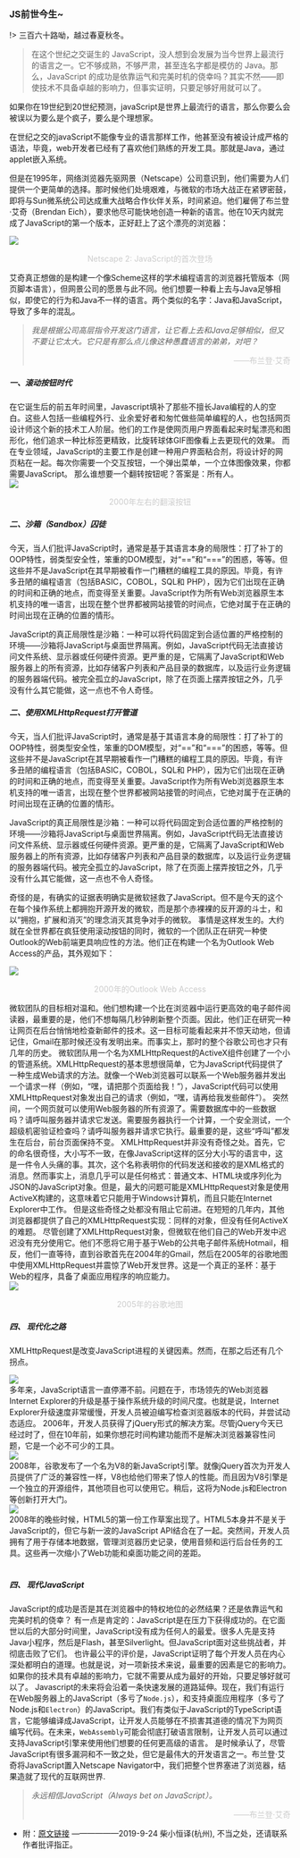 <!--
 * @Descripttion: 
 * @version: 
 * @Author: suckson
 * @Date: 2019-09-24 21:30:50
 * @LastEditors: suckson
 * @LastEditTime: 2019-09-24 22:27:28
 -->
### JS前世今生~

!> 三百六十路呦，越过春夏秋冬。

> 在这个世纪之交诞生的 JavaScript，没人想到会发展为当今世界上最流行的语言之一。它不够成熟，不够严肃，甚至连名字都是模仿的 Java。那么，JavaScript 的成功是依靠运气和完美时机的侥幸吗？其实不然——即使技术不具备卓越的影响力，但事实证明，只要足够好用就可以了。

如果你在19世纪到20世纪预测，javaScript是世界上最流行的语言，那么你要么会被误以为要么是个疯子，要么是个理想家。

在世纪之交的javaScript不能像专业的语言那样工作，他甚至没有被设计成严格的语法，毕竟，web开发者已经有了喜欢他们熟练的开发工具。那就是Java，通过applet嵌入系统。

但是在1995年，网络浏览器先驱网景（Netscape）公司意识到，他们需要为人们提供一个更简单的选择。那时候他们处境艰难，与微软的市场大战正在紧锣密鼓，即将与Sun微系统公司达成重大战略合作伙伴关系，时间紧迫。他们雇佣了布兰登·艾奇（Brendan Eich），要求他尽可能快地创造一种新的语言。他在10天内就完成了JavaScript的第一个版本，正好赶上了这个漂亮的浏览器：

<img src="https://suckosn-blog.oss-cn-hangzhou.aliyuncs.com/jshistory/js.png" />
<p style="text-align:center;color:#ccc;">Netscape 2: JavaScript的首次登场</p>

艾奇真正想做的是构建一个像Scheme这样的学术编程语言的浏览器托管版本（网页脚本语言），但网景公司的愿景与此不同。他们想要一种看上去与Java足够相似，即使它的行为和Java不一样的语言。两个类似的名字：Java和JavaScript，导致了多年的混乱。

> *我是根据公司高层指令开发这门语言，让它看上去和Java足够相似，但又不要让它太大。它只是有那么点儿像这种愚蠢语言的弟弟，对吧？* <p style="text-align:right;color:#ccc;">——布兰登·艾奇</p>

##### 一、滚动按钮时代

在它诞生后的前五年时间里，Javascript填补了那些不擅长Java编程的人的空白。这些人包括一些编程外行、业余爱好者和匆忙做些简单编程的人，也包括网页设计师这个新的技术工人阶层。他们的工作是使网页用户界面看起来时髦漂亮和图形化，他们追求一种比<blink>标签更精致，比旋转球体GIF图像看上去更现代的效果。
而在专业领域，JavaScript的主要工作是创建一种用户界面粘合剂，将设计好的网页粘在一起。每次你需要一个交互按钮，一个弹出菜单，一个立体图像效果，你都需要JavaScript。
那么谁想要一个翻转按钮呢？答案是：所有人。</br>
<img src="https://suckosn-blog.oss-cn-hangzhou.aliyuncs.com/jshistory/js2.gif"  style="display:block;margin: 0 auto"/>
<p style="text-align:center;color:#ccc;">2000年左右的翻滚按钮</p>

##### 二、沙箱（Sandbox）囚徒

今天，当人们批评JavaScript时，通常是基于其语言本身的局限性：打了补丁的OOP特性，弱类型安全性，笨重的DOM模型，对“==”和“===”的困惑，等等。但这些并不是JavaScript在其早期被看作一门糟糕的编程工具的原因。毕竟，有许多丑陋的编程语言（包括BASIC，COBOL，SQL和 PHP），因为它们出现在正确的时间和正确的地点，而变得至关重要。JavaScript作为所有Web浏览器原生本机支持的唯一语言，出现在整个世界都被网站接管的时间点，它绝对属于在正确的时间出现在正确的位置的情形。

JavaScript的真正局限性是沙箱：一种可以将代码固定到合适位置的严格控制的环境——沙箱将JavaScript与桌面世界隔离。例如，JavaScript代码无法直接访问文件系统、显示器或任何硬件资源。更严重的是，它隔离了JavaScript和Web服务器上的所有资源，比如存储客户列表和产品目录的数据库，以及运行业务逻辑的服务器端代码。被完全孤立的JavaScript，除了在页面上摆弄按钮之外，几乎没有什么其它能做，这一点也不令人奇怪。
##### 二、使用XMLHttpRequest打开管道

今天，当人们批评JavaScript时，通常是基于其语言本身的局限性：打了补丁的OOP特性，弱类型安全性，笨重的DOM模型，对“==”和“===”的困惑，等等。但这些并不是JavaScript在其早期被看作一门糟糕的编程工具的原因。毕竟，有许多丑陋的编程语言（包括BASIC，COBOL，SQL和 PHP），因为它们出现在正确的时间和正确的地点，而变得至关重要。JavaScript作为所有Web浏览器原生本机支持的唯一语言，出现在整个世界都被网站接管的时间点，它绝对属于在正确的时间出现在正确的位置的情形。

JavaScript的真正局限性是沙箱：一种可以将代码固定到合适位置的严格控制的环境——沙箱将JavaScript与桌面世界隔离。例如，JavaScript代码无法直接访问文件系统、显示器或任何硬件资源。更严重的是，它隔离了JavaScript和Web服务器上的所有资源，比如存储客户列表和产品目录的数据库，以及运行业务逻辑的服务器端代码。被完全孤立的JavaScript，除了在页面上摆弄按钮之外，几乎没有什么其它能做，这一点也不令人奇怪。

奇怪的是，有确实的证据表明确实是微软拯救了JavaScript。但不是今天的这个在每个操作系统上都拥抱开源开发的微软，而是那个赤裸裸的反开源的斗士，和以“拥抱，扩展和消灭”的理念消灭其竞争对手的微软。
事情是这样发生的。大约就在全世界都在疯狂使用滚动按钮的同时，微软的一个团队正在研究一种使Outlook的Web前端更具响应性的方法。他们正在构建一个名为Outlook Web Access的产品，其外观如下：

<img src="https://suckosn-blog.oss-cn-hangzhou.aliyuncs.com/jshistory/js3.gif"  style="display:block;margin: 0 auto"/>
<p style="text-align:center;color:#ccc;">2000年的Outlook Web Access</p>

微软团队的目标相对温和。他们想构建一个比在浏览器中运行更高效的电子邮件阅读器，最重要的是，他们不想每隔几秒钟刷新整个页面。因此，他们正在研究一种让网页在后台悄悄地检查新邮件的技术。这一目标可能看起来并不惊天动地，但请记住，Gmail在那时候还没有发明出来。而事实上，那时的整个谷歌公司也才只有几年的历史。
微软团队用一个名为XMLHttpRequest的ActiveX组件创建了一个小的管道系统。XMLHttpRequest的基本思想很简单，它为JavaScript代码提供了一种生成Web请求的方法。就像一个Web浏览器可以联系一个Web服务器并发出一个请求一样（例如，“嘿，请把那个页面给我！”），JavaScript代码可以使用XMLHttpRequest对象发出自己的请求（例如，“嘿，请再给我发些邮件”）。
突然间，一个网页就可以使用Web服务器的所有资源了。需要数据库中的一些数据吗？请呼叫服务器并请求它发送。需要服务器执行一个计算，一个安全测试，一个超级机密验证检查吗？请呼叫服务器并请求它执行。最重要的是，这些“呼叫”都发生在后台，前台页面保持不变。
XMLHttpRequest并非没有奇怪之处。首先，它的命名很奇怪，大小写不一致，在像JavaScript这样的区分大小写的语言中，这是一件令人头痛的事。其次，这个名称表明你的代码发送和接收的是XML格式的消息。然而事实上，消息几乎可以是任何格式：普通文本、HTML块或序列化为JSON的JavaScript对象。但是，最大的问题可能是XMLHttpRequest对象是使用ActiveX构建的，这意味着它只能用于Windows计算机，而且只能在Internet Explorer中工作。
但是这些奇怪之处都没有阻止它前进。在短短的几年内，其他浏览器都提供了自己的XMLHttpRequest实现：同样的对象，但没有任何ActiveX的难题。
尽管创建了XMLHttpRequest对象，但微软在他们自己的Web开发中迟迟没有充分使用它。他们不愿将它用于基于Web的公共电子邮件系统Hotmail，相反，他们一直等待，直到谷歌首先在2004年的Gmail，然后在2005年的谷歌地图中使用XMLHttpRequest并震惊了Web开发世界。这是一个真正的圣杯：基于Web的程序，具备了桌面应用程序的响应能力。
<img src="https://suckosn-blog.oss-cn-hangzhou.aliyuncs.com/jshistory/jsditu.jpeg"  style="display:block;margin: 0 auto"/>
<p style="text-align:center;color:#ccc;">2005年的谷歌地图</p>

##### 四、 现代化之路

XMLHttpRequest是改变JavaScript进程的关键因素。然而，在那之后还有几个拐点。

<img src="https://suckosn-blog.oss-cn-hangzhou.aliyuncs.com/jshistory/js4.jpeg"  style="display:block;margin: 0 auto"/>
多年来，JavaScript语言一直停滞不前。问题在于，市场领先的Web浏览器Internet Explorer的升级是基于操作系统升级的时间尺度。也就是说，Internet Explorer升级速度非常缓慢，开发人员被迫编写检查浏览器版本的代码，并尝试动态适应。
2006年，开发人员获得了jQuery形式的解决方案。尽管jQuery今天已经过时了，但在10年前，如果你想花时间构建功能而不是解决浏览器兼容性问题，它是一个必不可少的工具。

<img src="https://suckosn-blog.oss-cn-hangzhou.aliyuncs.com/jshistory/js5.png"  style="display:block;margin: 0 auto"/>
2008年，谷歌发布了一个名为V8的新JavaScript引擎。就像jQuery首次为开发人员提供了广泛的兼容性一样，V8也给他们带来了惊人的性能。而且因为V8引擎是一个独立的开源组件，其他项目也可以使用它。稍后，这将为Node.js和Electron等创新打开大门。

<img src="https://suckosn-blog.oss-cn-hangzhou.aliyuncs.com/jshistory/js6.png"  style="display:block;margin: 0 auto"/>
2008年的晚些时候，HTML5的第一份工作草案出现了。HTML5本身并不是关于JavaScript的，但它与新一波的JavaScript API结合在了一起。突然间，开发人员拥有了用于存储本地数据，管理浏览器历史记录，使用音频和运行后台任务的工具。这些再一次缩小了Web功能和桌面功能之间的差距。
<br/>
<br/>

##### 四、 现代JavaScript

  JavaScript的成功是否是其在浏览器中的特权地位的必然结果？还是依靠运气和完美时机的侥幸？
有一点是肯定的：JavaScript是在压力下获得成功的。在它面世以后的大部分时间里，JavaScript没有成为任何人的最爱。很多人先是支持Java小程序，然后是Flash，甚至Silverlight。但JavaScript面对这些挑战者，并彻底击败了它们。
也许最公平的评价是，JavaScript证明了每个开发人员在内心深处都明白的道理。也就是说，对一项新技术来说，最重要的因素是它的影响力。如果你的技术具有卓越的影响力，它就不需要从成为最好的开始，只要足够好就可以了。
Javascript的未来将会沿着一条快速发展的道路延伸。现在，我们有运行在Web服务器上的JavaScript（多亏了`Node.js`），和支持桌面应用程序（多亏了Node.js和`Electron`）的JavaScript。我们有类似于JavaScript的TypeScript语言，它能够编译成JavaScript，让开发人员能够在不损害其道德的情况下为网页编写代码。在未来，`WebAssembly`可能会彻底打破语言限制，让开发人员可以通过支持JavaScript引擎来使用他们想要的任何更高级的语言。
是时候承认了，尽管JavaScript有很多漏洞和不一致之处，但它是最伟大的开发语言之一。布兰登·艾奇将JavaScript置入Netscape Navigator中，我们把整个世界塞进了浏览器，结果造就了现代的互联网世界.


> *永远相信JavaScript（Always bet on JavaScript）。* <p style="text-align:right;color:#ccc;">——布兰登·艾奇</p>

- 附：[原文链接](https://medium.com/young-coder/how-javascript-grew-up-and-became-a-real-language-17a0b948b77f) ——————2019-9-24 柴小恒译(杭州),
不当之处，还请联系作者批评指正。